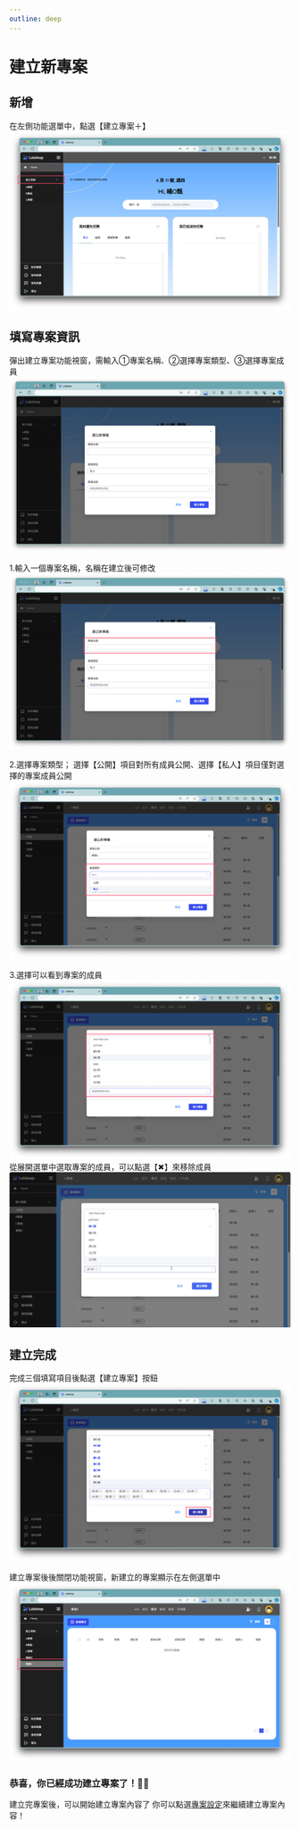```yaml
---
outline: deep
---
```


# 建立新專案

## 新增
在左側功能選單中，點選【建立專案＋】
![圖片](quick01.png)

## 填寫專案資訊
彈出建立專案功能視窗，需輸入①專案名稱、②選擇專案類型、③選擇專案成員
![Alt text](project01.png)

1.輸入一個專案名稱，名稱在建立後可修改
![Alt text](project02-1.png)

2.選擇專案類型；
選擇【公開】項目對所有成員公開、選擇【私人】項目僅對選擇的專案成員公開
![Alt text](project02-2.png)

3.選擇可以看到專案的成員
![Alt text](project02-3.png)
從展開選單中選取專案的成員，可以點選【✖】來移除成員
![Alt text](project02_4.gif)

## 建立完成
完成三個填寫項目後點選【建立專案】按鈕
![Alt text](project03.png)

建立專案後後關閉功能視窗，新建立的專案顯示在左側選單中
![Alt text](project04.png)

### 恭喜，你已經成功建立專案了！🎊🎉
建立完專案後，可以開始建立專案內容了
你可以點選[專案設定](project_set.md)來繼續建立專案內容！